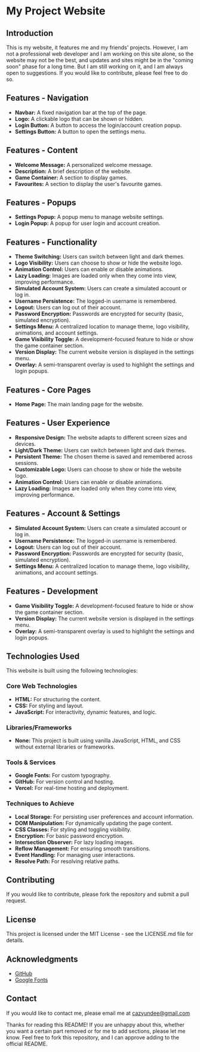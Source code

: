 # My Project Website

## Introduction

This is my website, it features me and my friends' projects. However, I am not a professional web developer and I am working on this site alone, so the website may not be the best, and updates and sites might be in the "coming soon" phase for a long time. But I am still working on it, and I am always open to suggestions. If you would like to contribute, please feel free to do so.

## Features - Navigation

*   **Navbar:** A fixed navigation bar at the top of the page.
*   **Logo:** A clickable logo that can be shown or hidden.
*   **Login Button:** A button to access the login/account creation popup.
*   **Settings Button:** A button to open the settings menu.

## Features - Content

*   **Welcome Message:** A personalized welcome message.
*   **Description:** A brief description of the website.
*   **Game Container:** A section to display games.
*   **Favourites:** A section to display the user's favourite games.

## Features - Popups

*   **Settings Popup:** A popup menu to manage website settings.
*   **Login Popup:** A popup for user login and account creation.

## Features - Functionality

*   **Theme Switching:** Users can switch between light and dark themes.
*   **Logo Visibility:** Users can choose to show or hide the website logo.
*   **Animation Control:** Users can enable or disable animations.
*   **Lazy Loading:** Images are loaded only when they come into view, improving performance.
*   **Simulated Account System:** Users can create a simulated account or log in.
*   **Username Persistence:** The logged-in username is remembered.
*   **Logout:** Users can log out of their account.
*   **Password Encryption:** Passwords are encrypted for security (basic, simulated encryption).
*   **Settings Menu:** A centralized location to manage theme, logo visibility, animations, and account settings.
*   **Game Visibility Toggle:** A development-focused feature to hide or show the game container section.
*   **Version Display:** The current website version is displayed in the settings menu.
*   **Overlay:** A semi-transparent overlay is used to highlight the settings and login popups.

## Features - Core Pages

*   **Home Page:** The main landing page for the website.

## Features - User Experience

*   **Responsive Design:** The website adapts to different screen sizes and devices.
*   **Light/Dark Theme:** Users can switch between light and dark themes.
*   **Persistent Theme:** The chosen theme is saved and remembered across sessions.
*   **Customizable Logo:** Users can choose to show or hide the website logo.
*   **Animation Control:** Users can enable or disable animations.
*   **Lazy Loading:** Images are loaded only when they come into view, improving performance.

## Features - Account & Settings

*   **Simulated Account System:** Users can create a simulated account or log in.
*   **Username Persistence:** The logged-in username is remembered.
*   **Logout:** Users can log out of their account.
*   **Password Encryption:** Passwords are encrypted for security (basic, simulated encryption).
*   **Settings Menu:** A centralized location to manage theme, logo visibility, animations, and account settings.

## Features - Development

*   **Game Visibility Toggle:** A development-focused feature to hide or show the game container section.
*   **Version Display:** The current website version is displayed in the settings menu.
*   **Overlay:** A semi-transparent overlay is used to highlight the settings and login popups.

## Technologies Used

This website is built using the following technologies:

### Core Web Technologies

*   **HTML:** For structuring the content.
*   **CSS:** For styling and layout.
*   **JavaScript:** For interactivity, dynamic features, and logic.

### Libraries/Frameworks

*   **None:** This project is built using vanilla JavaScript, HTML, and CSS without external libraries or frameworks.

### Tools & Services

*   **Google Fonts:** For custom typography.
*   **GitHub:** For version control and hosting.
*   **Vercel:** For real-time hosting and deployment.

### Techniques to Achieve

*   **Local Storage:** For persisting user preferences and account information.
*   **DOM Manipulation:** For dynamically updating the page content.
*   **CSS Classes:** For styling and toggling visibility.
*   **Encryption:** For basic password encryption.
*   **Intersection Observer:** For lazy loading images.
*   **Reflow Management:** For ensuring smooth transitions.
*   **Event Handling:** For managing user interactions.
*   **Resolve Path:** For resolving relative paths.

## Contributing

If you would like to contribute, please fork the repository and submit a pull request.

## License

This project is licensed under the MIT License - see the LICENSE.md file for details.

## Acknowledgments

*   [GitHub](https://github.com/)
*   [Google Fonts](https://fonts.google.com/)

## Contact

If you would like to contact me, please email me at [cazyundee@gmail.com](mailto:cazyundee@gmail.com)

Thanks for reading this README! If you are unhappy about this, whether you want a certain part removed or for me to add sections, please let me know. Feel free to fork this repository, and I can approve adding to the official README.
